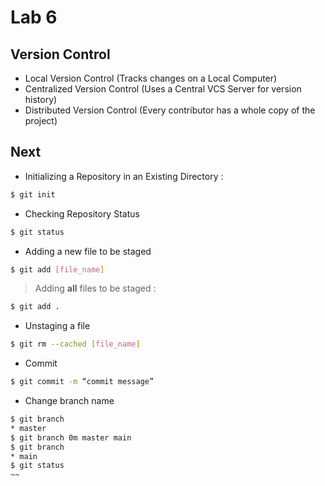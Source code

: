 # Lab 6

## Version Control
-  Local Version Control (Tracks changes on a Local Computer)
- Centralized Version Control (Uses a Central VCS Server for version history)
- Distributed Version Control (Every contributor has a whole copy of the project)

## Next
- Initializing a Repository in an Existing Directory :
```sh
$ git init
```

- Checking Repository Status
```sh
$ git status
```

- Adding a new file to be staged
```sh
$ git add [file_name]
```
> Adding **all** files to be staged :
```sh
$ git add .
```

- Unstaging a file
```sh
$ git rm --cached [file_name]
```

- Commit
```sh
$ git commit -m “commit message”
```

- Change branch name
```sh
$ git branch
* master
$ git branch 0m master main
$ git branch
* main
$ git status
~~
```
